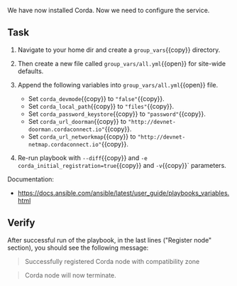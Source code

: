 We have now installed Corda. Now we need to configure the service.

## Task

1. Navigate to your home dir and create a `group_vars`{{copy}} directory.
2. Then create a new file called `group_vars/all.yml`{{open}} for site-wide defaults.
3. Append the following variables into `group_vars/all.yml`{{open}} file.

   - Set `corda_devmode`{{copy}} to `"false"`{{copy}}.
   - Set `corda_local_path`{{copy}} to `"files"`{{copy}}.
   - Set `corda_password_keystore`{{copy}} to `"password"`{{copy}}.
   - Set `corda_url_doorman`{{copy}} to `"http://devnet-doorman.cordaconnect.io"`{{copy}}.
   - Set `corda_url_networkmap`{{copy}} to `"http://devnet-netmap.cordaconnect.io"`{{copy}}.

4. Re-run playbook with `--diff`{{copy}} and `-e corda_initial_registration=true`{{copy}} and `-v`{{copy}}` parameters.

Documentation:

- <https://docs.ansible.com/ansible/latest/user_guide/playbooks_variables.html>

## Verify

After successful run of the playbook, in the last lines ("Register node" section), you should see the following message:

> Successfully registered Corda node with compatibility zone

> Corda node will now terminate.
